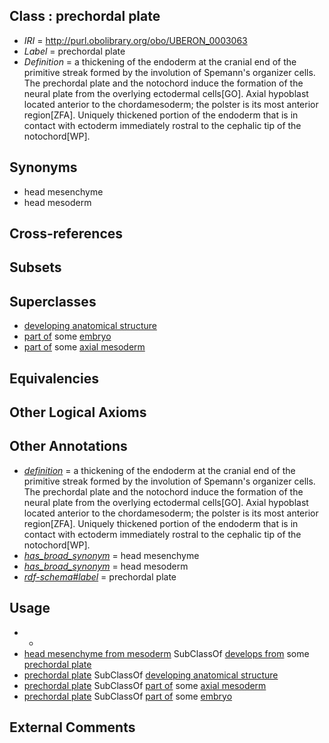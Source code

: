 
## Class : prechordal plate

 * *IRI* = http://purl.obolibrary.org/obo/UBERON_0003063
 * *Label* = prechordal plate
 * *Definition* = a thickening of the endoderm at the cranial end of the primitive streak formed by the involution of Spemann's organizer cells. The prechordal plate and the notochord induce the formation of the neural plate from the overlying ectodermal cells[GO]. Axial hypoblast located anterior to the chordamesoderm; the polster is its most anterior region[ZFA]. Uniquely thickened portion of the endoderm that is in contact with ectoderm immediately rostral to the cephalic tip of the notochord[WP].

## Synonyms

 * head mesenchyme
 * head mesoderm

## Cross-references


## Subsets


## Superclasses

 * [developing anatomical structure](../../UBERON/23/UBERON_0005423.md)
 * [part of](../../BFO/50/BFO_0000050.md) some [embryo](../../UBERON/22/UBERON_0000922.md)
 * [part of](../../BFO/50/BFO_0000050.md) some [axial mesoderm](../../UBERON/68/UBERON_0003068.md)

## Equivalencies


## Other Logical Axioms


## Other Annotations

 * *[definition](../../IAO/15/IAO_0000115.md)* = a thickening of the endoderm at the cranial end of the primitive streak formed by the involution of Spemann's organizer cells. The prechordal plate and the notochord induce the formation of the neural plate from the overlying ectodermal cells[GO]. Axial hypoblast located anterior to the chordamesoderm; the polster is its most anterior region[ZFA]. Uniquely thickened portion of the endoderm that is in contact with ectoderm immediately rostral to the cephalic tip of the notochord[WP].
 * *[has_broad_synonym](../../ym/oboInOwl#hasBroadSynonym.md)* = head mesenchyme
 * *[has_broad_synonym](../../ym/oboInOwl#hasBroadSynonym.md)* = head mesoderm
 * *[rdf-schema#label](../../el/rdf-schema#label.md)* = prechordal plate

## Usage

 * -
 * [head mesenchyme from mesoderm](../../UBERON/04/UBERON_0006904.md) SubClassOf [develops from](../../RO/02/RO_0002202.md) some [prechordal plate](../../UBERON/63/UBERON_0003063.md)
 * [prechordal plate](../../UBERON/63/UBERON_0003063.md) SubClassOf [developing anatomical structure](../../UBERON/23/UBERON_0005423.md)
 * [prechordal plate](../../UBERON/63/UBERON_0003063.md) SubClassOf [part of](../../BFO/50/BFO_0000050.md) some [axial mesoderm](../../UBERON/68/UBERON_0003068.md)
 * [prechordal plate](../../UBERON/63/UBERON_0003063.md) SubClassOf [part of](../../BFO/50/BFO_0000050.md) some [embryo](../../UBERON/22/UBERON_0000922.md)

## External Comments

